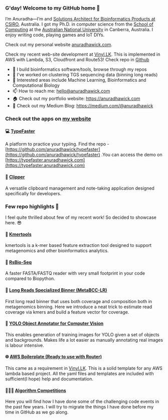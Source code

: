 ### G'day! Welcome to my GitHub home 👋

I’m Anuradha—I’m and [Solutions Architect for Bioinformatics Products at CSIRO](https://people.csiro.au/w/a/anuradha-wickramarachchi), Australia. I got my Ph.D. in computer science from the [School of Computing](https://cs.anu.edu.au/) at the [Australian National University](https://www.anu.edu.au/) in Canberra, Australia. I enjoy writing code, playing games and IoT DIYs.

Check out my personal website [anuradhawick.com](https://www.anuradhawick.com).

Check my recent web-site development at [Vinyl.LK](https://www.vinyl.lk/). This is implemented in AWS with Lambda, S3, Cloudfront and Route53! Check repo in [Github](https://github.com/anuradhawick/vinyl-search)   

- 🔭 I build bioinformatics software/tools, browse through my repos
- 🔭 I've worked on clustering TGS sequencing data (binning long reads)
- 🌱 Interested areas include Machine Learning, Bioinformatics and Computational Biology
- 📫 How to reach me: hello@anuradhawick.com
- 🏠 Check out my portfolio website: https://anuradhawick.com
- 📝 Check out my Medium Blog: https://medium.com/@anuradhawick

### Check out the apps on [my website](https://anuradhawick.com/apps/)

#### 💻 [TypeFaster](https://typefaster.anuradhawick.com)

A platform to practice your typiing. Find the repo - [https://github.com/anuradhawick/typefaster](https://github.com/anuradhawick/typefaster) .You can access the demo on [https://typefaster.anuradhawick.com](https://typefaster.anuradhawick.com)

#### 📎 [Clipper](https://github.com/anuradhawick/clipper)

A versatile clipboard management and note-taking application designed specifically for developers.

### Few repo highlights 📸 

I feel quite thrilled about few of my recent work! So decided to showcase here. 😎

#### 🧬 [Kmertools](https://github.com/anuradhawick/kmertools)

kmertools is a k-mer based feature extraction tool designed to support metagenomics and other bioinformatics analytics. 

#### 🧬 [RsBio-Seq](https://github.com/anuradhawick/rsbio-seq)

A faster FASTA/FASTQ reader with very small footprint in your code compared to Biopython.

#### 🧬 [Long Reads Specialized Binner (MetaBCC-LR)](https://github.com/anuradhawick/MetaBCC-LR)

First long read binner that uses both coverage and composition both in metagenomics binning. Here we introduce a neat trick to estimate read coverage via kmers and build a feature vector for coverage.

#### 🎥 [YOLO Object Annotator for Computer Vision](https://github.com/anuradhawick/Object-Annotation-Maker)

This enables generation of training images for YOLO given a set of objects and backgrounds. Makes life a lot easier as manually annotating real images is labour intensive.

#### 🌐 [AWS Boilerplate (Ready to use with Router)](https://github.com/anuradhawick/aws-lambda-serverless-boilerplate)

This came as a requirement in [Vinyl.LK](https://www.vinyl.lk/). This is a solid template for any AWS lambda based project. All the yaml files and templates are included with sufficient(I hope) help and documentation.

#### 👨🏽‍💻 [Algorithm Competitions](https://github.com/anuradhawick/algo-competitions)

Here you will find how I have done some of the challenging code events in the past few years. I will try to migrate the things I have done before my time in GitHub as we go along.
